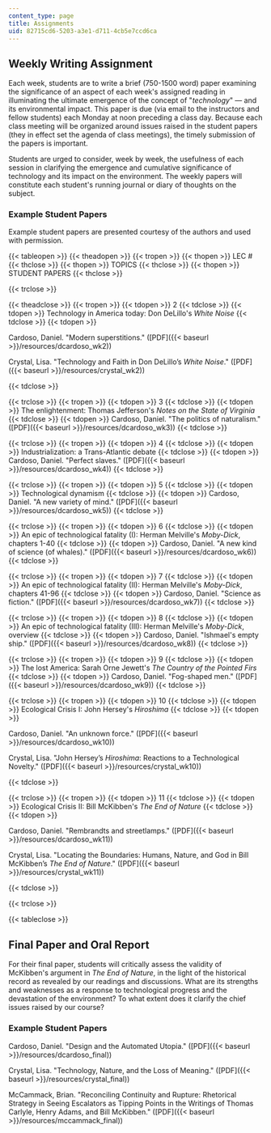 ```yaml
---
content_type: page
title: Assignments
uid: 82715cd6-5203-a3e1-d711-4cb5e7ccd6ca
---
```


Weekly Writing Assignment
-------------------------

Each week, students are to write a brief (750-1500 word) paper examining the significance of an aspect of each week's assigned reading in illuminating the ultimate emergence of the concept of "_technology_" — and its environmental impact. This paper is due (via email to the instructors and fellow students) each Monday at noon preceding a class day. Because each class meeting will be organized around issues raised in the student papers (they in effect set the agenda of class meetings), the timely submission of the papers is important.

Students are urged to consider, week by week, the usefulness of each session in clarifying the emergence and cumulative significance of technology and its impact on the environment. The weekly papers will constitute each student's running journal or diary of thoughts on the subject.

### Example Student Papers

Example student papers are presented courtesy of the authors and used with permission.

{{< tableopen >}}
{{< theadopen >}}
{{< tropen >}}
{{< thopen >}}
LEC #
{{< thclose >}}
{{< thopen >}}
TOPICS
{{< thclose >}}
{{< thopen >}}
STUDENT PAPERS
{{< thclose >}}

{{< trclose >}}

{{< theadclose >}}
{{< tropen >}}
{{< tdopen >}}
2
{{< tdclose >}}
{{< tdopen >}}
Technology in America today: Don DeLillo's _White Noise_
{{< tdclose >}}
{{< tdopen >}}


Cardoso, Daniel. "Modern superstitions." ([PDF]({{< baseurl >}}/resources/dcardoso_wk2))

Crystal, Lisa. "Technology and Faith in Don DeLillo’s _White Noise_." ([PDF]({{< baseurl >}}/resources/crystal_wk2))


{{< tdclose >}}

{{< trclose >}}
{{< tropen >}}
{{< tdopen >}}
3
{{< tdclose >}}
{{< tdopen >}}
The enlightenment: Thomas Jefferson's _Notes on the State of Virginia_
{{< tdclose >}}
{{< tdopen >}}
Cardoso, Daniel. "The politics of naturalism." ([PDF]({{< baseurl >}}/resources/dcardoso_wk3))
{{< tdclose >}}

{{< trclose >}}
{{< tropen >}}
{{< tdopen >}}
4
{{< tdclose >}}
{{< tdopen >}}
Industrialization: a Trans-Atlantic debate
{{< tdclose >}}
{{< tdopen >}}
Cardoso, Daniel. "Perfect slaves." ([PDF]({{< baseurl >}}/resources/dcardoso_wk4))
{{< tdclose >}}

{{< trclose >}}
{{< tropen >}}
{{< tdopen >}}
5
{{< tdclose >}}
{{< tdopen >}}
Technological dynamism
{{< tdclose >}}
{{< tdopen >}}
Cardoso, Daniel. "A new variety of mind." ([PDF]({{< baseurl >}}/resources/dcardoso_wk5))
{{< tdclose >}}

{{< trclose >}}
{{< tropen >}}
{{< tdopen >}}
6
{{< tdclose >}}
{{< tdopen >}}
An epic of technological fatality (I): Herman Melville's _Moby-Dick_, chapters 1-40
{{< tdclose >}}
{{< tdopen >}}
Cardoso, Daniel. "A new kind of science (of whales)." ([PDF]({{< baseurl >}}/resources/dcardoso_wk6))
{{< tdclose >}}

{{< trclose >}}
{{< tropen >}}
{{< tdopen >}}
7
{{< tdclose >}}
{{< tdopen >}}
An epic of technological fatality (II): Herman Melville's _Moby-Dick_, chapters 41-96
{{< tdclose >}}
{{< tdopen >}}
Cardoso, Daniel. "Science as fiction." ([PDF]({{< baseurl >}}/resources/dcardoso_wk7))
{{< tdclose >}}

{{< trclose >}}
{{< tropen >}}
{{< tdopen >}}
8
{{< tdclose >}}
{{< tdopen >}}
An epic of technological fatality (III): Herman Melville's _Moby-Dick_, overview
{{< tdclose >}}
{{< tdopen >}}
Cardoso, Daniel. "Ishmael's empty ship." ([PDF]({{< baseurl >}}/resources/dcardoso_wk8))
{{< tdclose >}}

{{< trclose >}}
{{< tropen >}}
{{< tdopen >}}
9
{{< tdclose >}}
{{< tdopen >}}
The lost America: Sarah Orne Jewett's _The Country of the Pointed Firs_
{{< tdclose >}}
{{< tdopen >}}
Cardoso, Daniel. "Fog-shaped men." ([PDF]({{< baseurl >}}/resources/dcardoso_wk9))
{{< tdclose >}}

{{< trclose >}}
{{< tropen >}}
{{< tdopen >}}
10
{{< tdclose >}}
{{< tdopen >}}
Ecological Crisis I: John Hersey's _Hiroshima_
{{< tdclose >}}
{{< tdopen >}}


Cardoso, Daniel. "An unknown force." ([PDF]({{< baseurl >}}/resources/dcardoso_wk10))

Crystal, Lisa. "John Hersey’s _Hiroshima_: Reactions to a Technological Novelty." ([PDF]({{< baseurl >}}/resources/crystal_wk10))


{{< tdclose >}}

{{< trclose >}}
{{< tropen >}}
{{< tdopen >}}
11
{{< tdclose >}}
{{< tdopen >}}
Ecological Crisis II: Bill McKibben's _The End of Nature_
{{< tdclose >}}
{{< tdopen >}}


Cardoso, Daniel. "Rembrandts and streetlamps." ([PDF]({{< baseurl >}}/resources/dcardoso_wk11))

Crystal, Lisa. "Locating the Boundaries: Humans, Nature, and God in Bill McKibben’s _The End of Nature_." ([PDF]({{< baseurl >}}/resources/crystal_wk11))


{{< tdclose >}}

{{< trclose >}}

{{< tableclose >}}

Final Paper and Oral Report
---------------------------

For their final paper, students will critically assess the validity of McKibben's argument in _The End of Nature_, in the light of the historical record as revealed by our readings and discussions. What are its strengths and weaknesses as a response to technological progress and the devastation of the environment? To what extent does it clarify the chief issues raised by our course?

### Example Student Papers

Cardoso, Daniel. "Design and the Automated Utopia." ([PDF]({{< baseurl >}}/resources/dcardoso_final))

Crystal, Lisa. "Technology, Nature, and the Loss of Meaning." ([PDF]({{< baseurl >}}/resources/crystal_final))

McCammack, Brian. "Reconciling Continuity and Rupture: Rhetorical Strategy in Seeing Escalators as Tipping Points in the Writings of Thomas Carlyle, Henry Adams, and Bill McKibben." ([PDF]({{< baseurl >}}/resources/mccammack_final))